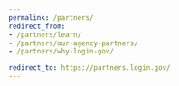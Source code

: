 ```yaml
---
permalink: /partners/
redirect_from:
- /partners/learn/
- /partners/our-agency-partners/
- /partners/why-login-gov/

redirect_to: https://partners.login.gov/
---
```

